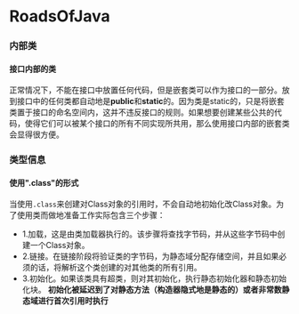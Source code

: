 # RoadsOfJava

### 内部类
#### 接口内部的类
正常情况下，不能在接口中放置任何代码，但是嵌套类可以作为接口的一部分。放到接口中的任何类都自动地是**public**和**static**的。因为类是static的，只是将嵌套类置于接口的命名空间内，这并不违反接口的规则。如果想要创建某些公共的代码，使得它们可以被某个接口的所有不同实现所共用，那么使用接口内部的嵌套类会显得很方便。

### 类型信息
#### 使用".class"的形式
当使用`.class`来创建对Class对象的引用时，不会自动地初始化改Class对象。为了使用类而做地准备工作实际包含三个步骤：
- 1.加载，这是由类加载器执行的。该步骤将查找字节码，并从这些字节码中创建一个Class对象。
- 2.链接。在链接阶段将验证类的字节码，为静态域分配存储空间，并且如果必须的话，将解析这个类创建的对其他类的所有引用。
- 3.初始化。如果该类具有超类，则对其初始化，执行静态初始化器和静态初始化块。
**初始化被延迟到了对静态方法（构造器隐式地是静态的）或者非常数静态域进行首次引用时执行**
